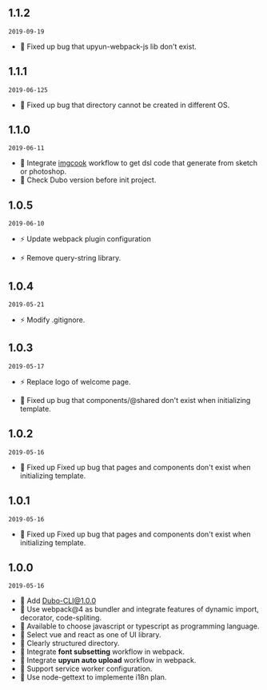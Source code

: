 ## 1.1.2

`2019-09-19`

- 🐞 Fixed up bug that upyun-webpack-js lib don't exist.

## 1.1.1

`2019-06-125`

- 🐞 Fixed up bug that directory cannot be created in different OS.

## 1.1.0

`2019-06-11`

- 🌟 Integrate [imgcook](https://imgcook.taobao.org/) workflow to get dsl code that generate from sketch or photoshop.
- 🌟 Check Dubo version before init project.

## 1.0.5

`2019-06-10`

- ⚡️ Update webpack plugin configuration

- ⚡️ Remove query-string library.

## 1.0.4

`2019-05-21`

- ⚡️ Modify .gitignore.

## 1.0.3

`2019-05-17`

- ⚡️ Replace logo of welcome page.

- 🐞 Fixed up bug that components/@shared don't exist when initializing template.

## 1.0.2

`2019-05-16`

- 🐞 Fixed up Fixed up bug that pages and components don't exist when initializing template.

## 1.0.1

`2019-05-16`

- 🐞 Fixed up Fixed up bug that pages and components don't exist when initializing template.

## 1.0.0

`2019-05-16`

- 🌟 Add Dubo-CLI@1.0.0
- 🌟 Use webpack@4 as bundler and integrate features of dynamic import, decorator, code-spliting.
- 🌟 Available to choose javascript or typescript as programming language.
- 🌟 Select vue and react as one of UI library.
- 🌟 Clearly structured directory.
- 🌟 Integrate **font subsetting** workflow in webpack.
- 🌟 Integrate **upyun auto upload** workflow in webpack.
- 🌟 Support service worker configuration.
- 🌟 Use node-gettext to implemente i18n plan.

